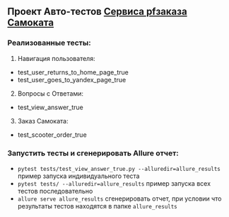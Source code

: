 ## Проект Авто-тестов [Сервиса pfзаказа Самоката](https://qa-scooter.praktikum-services.ru/ "Самокат")
### Реализованные тесты:
1. Навигация пользователя:
  * test_user_returns_to_home_page_true
  * test_user_goes_to_yandex_page_true
2. Вопросы с Ответами:
  * test_view_answer_true
3. Заказ Самоката:
  * test_scooter_order_true

### Запустить тесты и сгенерировать Allure отчет:
  * `pytest tests/test_view_answer_true.py --alluredir=allure_results` пример запуска индивидуального теста
  * `pytest tests/ --alluredir=allure_results` пример запуска всех тестов последовательно
  * `allure serve allure_results` сгенерировать отчет, при условии что результаты тестов находятся в папке `allure_results`